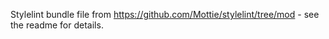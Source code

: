 Stylelint bundle file from https://github.com/Mottie/stylelint/tree/mod - see the readme for details.
